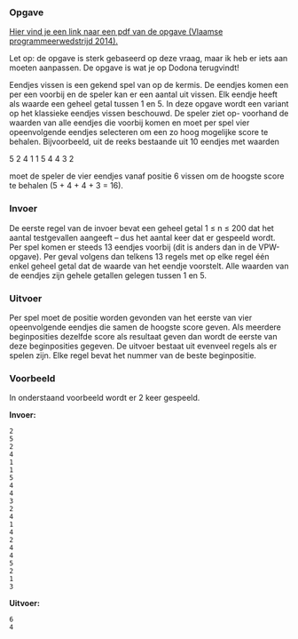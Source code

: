 ### Opgave

[Hier vind je een link naar een pdf van de opgave (Vlaamse  programmeerwedstrijd 2014).](https://github.com/vlaamseprogrammeerwedstrijd/opgaves/blob/master/2014/cat1/eendjes/eendjes.pdf)

Let op: de opgave is sterk gebaseerd op deze vraag, maar ik heb er iets aan moeten aanpassen. De opgave is wat je op Dodona terugvindt!

Eendjes vissen is een gekend spel van op de kermis. De eendjes komen een per een voorbij en de speler kan er een aantal uit vissen. Elk eendje heeft als waarde een geheel getal tussen 1 en 5. In deze opgave wordt een variant op het klassieke eendjes vissen beschouwd. De speler ziet op- voorhand de waarden van alle eendjes die voorbij komen en moet per spel vier opeenvolgende eendjes selecteren om een zo hoog mogelijke score te behalen. Bijvoorbeeld, uit de reeks bestaande uit 10 eendjes met waarden

5 2 4 1 1 5 4 4 3 2

moet de speler de vier eendjes vanaf positie 6 vissen om de hoogste score te behalen (5 + 4 + 4 + 3 = 16).

### Invoer
De eerste regel van de invoer bevat een geheel getal 1 ≤ n ≤ 200 dat het aantal testgevallen aangeeft – dus het aantal keer dat er gespeeld wordt. Per spel komen er steeds 13 eendjes voorbij (dit is anders dan in de VPW-opgave). Per geval volgens dan telkens 13 regels met op elke regel één enkel geheel getal dat de waarde van het eendje voorstelt. Alle waarden van de eendjes zijn gehele getallen gelegen tussen 1 en 5.


### Uitvoer
Per spel moet de positie worden gevonden van het eerste van vier opeenvolgende eendjes die samen de hoogste score geven. Als meerdere beginposities dezelfde score als resultaat geven dan wordt de eerste van deze beginposities gegeven. De uitvoer bestaat uit evenveel regels als er spelen zijn. Elke regel bevat het nummer van de beste beginpositie.


### Voorbeeld
In onderstaand voorbeeld wordt er 2 keer gespeeld.

**Invoer:**

    2
    5
    2
    4
    1
    1
    5
    4
    4
    3
    2
    4   
    1
    4
    2
    4
    4
    5
    2
    1
    3

**Uitvoer:**

    6
    4
